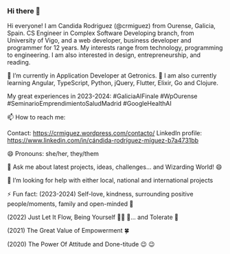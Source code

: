 ### Hi there 👋

Hi everyone! I am Candida Rodriguez (@crmiguez) from Ourense, Galicia, Spain. CS Engineer in Complex Software Developing branch, from University of Vigo, and a web developer, business developer and programmer for 12 years. My interests range from technology, programming to engineering. I am also interested in design, entrepreneurship, and reading.

🔭 I’m currently in Application Developer at Getronics. 🌱 I am also currently learning Angular, TypeScript, Python, jQuery, Flutter, Elixir, Go and Clojure.

My great experiences in 2023-2024: #GaliciaAIFinale #WpOurense #SeminarioEmprendimientoSaludMadrid #GoogleHealthAI

📫 How to reach me: 

Contact: https://crmiguez.wordpress.com/contacto/
LinkedIn profile: https://www.linkedin.com/in/cándida-rodríguez-míguez-b7a4731bb

😄 Pronouns: she/her, they/them

💬 Ask me about latest projects, ideas, challenges... and Wizarding World! :smile:

🤔 I’m looking for help with either local, national and international projects

⚡ Fun fact:
(2023-2024) Self-love, kindness, surrounding positive people/moments, family and open-minded 💝

(2022) Just Let It Flow, Being Yourself 🏊‍♀️ 💖... and Tolerate 🌝

(2021) The Great Value of Empowerment 🍀

(2020) The Power Of Attitude and Done-titude :wink: :wink:

